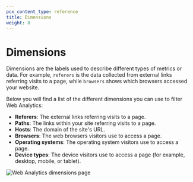 ```yaml
---
pcx_content_type: reference
title: Dimensions
weight: 8
---
```


# Dimensions

Dimensions are the labels used to describe different types of metrics or data. For example, `referers` is the data collected from external links referring visits to a page, while `browsers` shows which browsers accessed your website.

Below you will find a list of the different dimensions you can use to filter Web Analytics:

- **Referers**: The external links referring visits to a page.
- **Paths**: The links within your site referring visits to a page.
- **Hosts**: The domain of the site's URL.
- **Browsers**: The web browsers visitors use to access a page.
- **Operating systems**: The operating system visitors use to access a page.
- **Device types**: The device visitors use to access a page (for example, desktop, mobile, or tablet).

![Web Analytics dimensions page](/analytics/static/images/web-analytics/dash-web_analytics-dimensions.png)